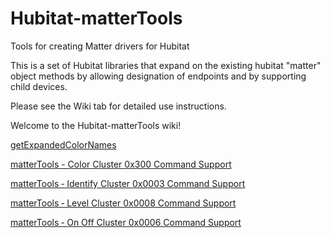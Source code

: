 # Hubitat-matterTools
Tools for creating Matter drivers for Hubitat

This is a set of Hubitat libraries that expand on the existing hubitat "matter" object methods by allowing designation of endpoints and by supporting child devices. 

Please see the Wiki tab for detailed use instructions.

Welcome to the Hubitat-matterTools wiki!

[getExpandedColorNames](getExpandedColorNames)

[matterTools - Color Cluster 0x300 Command Support](matterTools-%E2%80%90-Color-Cluster-0x0300-Command-Support)

[matterTools ‐ Identify Cluster 0x0003 Command Support](matterTools-%E2%80%90-Identify-Cluster-0x0003-Command-Support)

[matterTools ‐ Level Cluster 0x0008 Command Support](matterTools-‐-Level-Cluster-0x0008-Command-Support)

[matterTools ‐ On Off Cluster 0x0006 Command Support](matterTools-%E2%80%90-On-Off-Cluster-0x0006-Command-Support)
